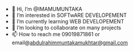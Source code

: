 - 👋 Hi, I’m @IMAMUMUNTAKA
- 👀 I’m interested in SOFTwARE DEVELOPEMENT
- 🌱 I’m currently learning WEB DEVELOPEMENT
- 💞️ I’m looking to collaborate on many projects
- 📫 How to reach me 09019871861 or email@abdulrahimmuntakamukhtar@gmail.com

<!---
IMAMUMUNTAKA/IMAMUMUNTAKA is a ✨ special ✨ repository because its `README.md` (this file) appears on your GitHub profile.
You can click the Preview link to take a look at your changes.
--->
